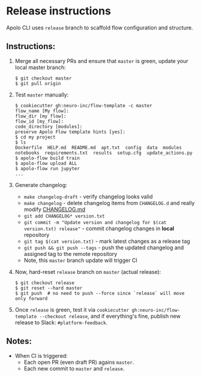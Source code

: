 Release instructions
====================

Apolo CLI uses `release` branch to scaffold flow configuration and structure.


Instructions:
------------

1. Merge all necessary PRs and ensure that `master` is green, update your local master branch:
    ```
    $ git checkout master
    $ git pull origin
    ```
2. Test `master` manually:
    ```
    $ cookiecutter gh:neuro-inc/flow-template -c master
    flow_name [My flow]:
    flow_dir [my flow]:
    flow_id [my_flow]:
    code_directory [modules]:
    preserve Apolo Flow template hints [yes]:
    $ cd my project
    $ ls
    Dockerfile  HELP.md  README.md  apt.txt  config  data  modules  notebooks  requirements.txt  results  setup.cfg  update_actions.py
    $ apolo-flow build train
    $ apolo-flow upload ALL
    $ apolo-flow run jupyter
    ...
    ```
3. Generate changelog:
    - `make changelog-draft` - verify changelog looks valid
    - `make changelog` - delete changelog items from `CHANGELOG.d` and really modify [CHANGELOG.md](./CHANGELOG.md)
    - `git add CHANGELOG* version.txt`
    - `git commit -m "Update version and changelog for $(cat version.txt) release"` - commit changelog changes in **local** repository
    - `git tag $(cat version.txt)` - mark latest changes as a release tag
    - `git push && git push --tags` - push the updated changelog and assigned tag to the remote repository
    - Note, this `master` branch update will trigger CI

4. Now, hard-reset `release` branch on `master` (actual release):
    ```
    $ git checkout release
    $ git reset --hard master
    $ git push  # no need to push --force since `release` will move only forward
    ```
5. Once `release` is green, test it via `cookiecutter gh:neuro-inc/flow-template --checkout release`, and if everything's fine,
    publish new release to Slack: `#platform-feedback`.

Notes:
------

- When CI is triggered:
    - Each open PR (even draft PR) agains `master`.
    - Each new commit to `master` and `release`.
